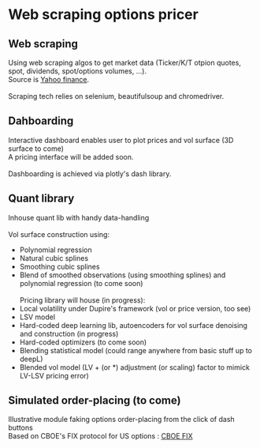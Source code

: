 # Web scraping options pricer

## Web scraping

Using web scraping algos to get market data (Ticker/K/T otpion quotes, spot, dividends, spot/options volumes, ...).</br>
Source is [Yahoo finance](yahoo.finance.com).</br></br>
Scraping tech relies on selenium, beautifulsoup and chromedriver.</br>

## Dahboarding

Interactive dashboard enables user to plot prices and vol surface (3D surface to come)</br>
A pricing interface will be added soon.</br></br>
Dashboarding is achieved via plotly's dash library.

## Quant library

Inhouse quant lib with handy data-handling</br></br>
Vol surface construction using:</br>
- Polynomial regression
- Natural cubic splines
- Smoothing cubic splines
- Blend of smoothed observations (using smoothing splines) and polynomial regression (to come soon)
</br></br>
Pricing library will house (in progress):
- Local volatility under Dupire's framework (vol or price version, too see)
- LSV model 
- Hard-coded deep learning lib, autoencoders for vol surface denoising and construction (in progress)
- Hard-coded optimizers (to come soon)
- Blending statistical model (could range anywhere from basic stuff up to deepL)
- Blended vol model (LV + (or *) adjustment (or scaling) factor to mimick LV-LSV pricing error)

## Simulated order-placing (to come)
Illustrative module faking options order-placing from the click of dash buttons</br>
Based on CBOE's FIX protocol for US options : [CBOE FIX](https://cdn.cboe.com/resources/membership/US_Options_FIX_Specification.pdf)</br>

